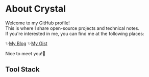 # About Crystal
Welcome to my GitHub profile! \
This is where I share open-source projects and technical notes. \
If you're interested in me, you can find me at the following places:

✨[My Blog](https://chi200706.netlify.app/) ✨[My Gist](https://gist.github.com/x200706)

Nice to meet you!🩵

## Tool Stack

<img src="https://img.shields.io/badge/Laravel-002855?style=for-the-badge&amp;logo=laravel&amp;logoColor=white" alt=""> <img src="https://img.shields.io/badge/Ubuntu-002855?style=for-the-badge&amp;logo=ubuntu&amp;logoColor=white" alt=""> <img src="https://img.shields.io/badge/Linux-002855?style=for-the-badge&amp" alt="">\
<img src="https://img.shields.io/badge/Postman-1A3764?style=for-the-badge&amp;logo=Postman&amp;logoColor=white" alt=""> <img src="https://img.shields.io/badge/Python-1A3764?style=for-the-badge&amp;logo=python&amp;logoColor=blue" alt=""> <img src="https://img.shields.io/badge/Nginx-1A3764?style=for-the-badge&amp;logo=nginx&amp;logoColor=white" alt="">\
<img src="https://img.shields.io/badge/Spring-33588B?style=for-the-badge&amp;logo=spring&amp;logoColor=white" alt=""> <img src="https://img.shields.io/badge/VSCode-33588B?style=for-the-badge&amp;logo=visual%20studio%20code&amp;logoColor=white" alt=""> <img src="https://img.shields.io/badge/PostgreSQL-33588B?style=for-the-badge&amp;logo=postgresql&amp;logoColor=white" alt="">\
<img src="https://img.shields.io/badge/Django-5A7DB1?style=for-the-badge&amp;logo=django&amp;logoColor=green" alt=""> <img src="https://img.shields.io/badge/prettier-5A7DB1?style=for-the-badge&amp;logo=prettier&amp;logoColor=F7BA3E" alt=""> <img src="https://img.shields.io/badge/Supabase-5A7DB1?style=for-the-badge&amp;logo=supabase&amp;logoColor=white" alt=""> <img src="https://img.shields.io/badge/Markdown-5A7DB1?style=for-the-badge&amp;logo=markdown&amp;logoColor=white" alt="">\
<img src="https://img.shields.io/badge/IntelliJ_IDEA-5A7DB1.svg?style=for-the-badge&amp;logo=intellij-idea&amp;logoColor=white" alt=""> <img src="https://img.shields.io/badge/GitHub-5A7DB1?style=for-the-badge&amp;logo=github&amp;logoColor=white" alt="">
